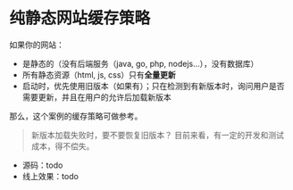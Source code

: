 # 纯静态网站缓存策略
如果你的网站：
+ 是静态的（没有后端服务（java, go, php, nodejs...），没有数据库）
+ 所有静态资源（html, js, css）只有**全量更新**
+ 启动时，优先使用旧版本（如果有）；只在检测到有新版本时，询问用户是否需要更新，并且在用户的允许后加载新版本

那么，这个案例的缓存策略可做参考。

> 新版本加载失败时，要不要恢复旧版本？
> 目前来看，有一定的开发和测试成本，得不偿失。

+ 源码：todo
+ 线上效果：todo
